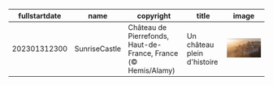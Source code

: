 |fullstartdate|name|copyright|title|image|
|--|--|--|--|--|
202301312300|SunriseCastle|Château de Pierrefonds, Haut-de-France, France (© Hemis/Alamy)|Un château plein d'histoire|![](/fr-FR/2023/02/202301312300SunriseCastle.jpg)|

